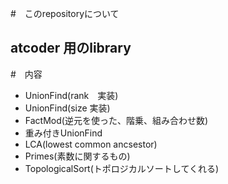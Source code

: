 #　このrepositoryについて
## atcoder 用のlibrary

#　内容
- UnionFind(rank　実装)
- UnionFind(size 実装)
- FactMod(逆元を使った、階乗、組み合わせ数)
- 重み付きUnionFind
- LCA(lowest common ancsestor)
- Primes(素数に関するもの)
- TopologicalSort(トポロジカルソートしてくれる)




